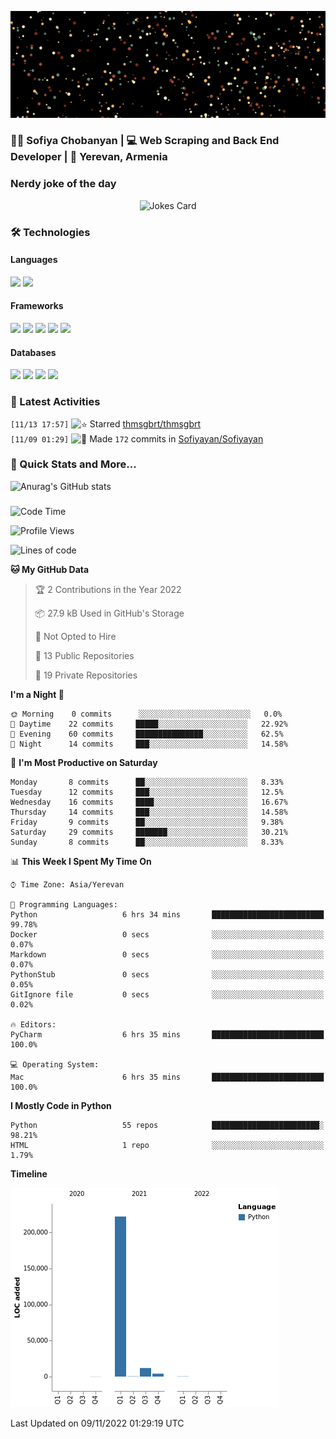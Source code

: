 <p align="center">
  <img src="images/github.gif" alt="Hello, I am Sofiya" />
</p>

<h3> 👩‍💻 Sofiya Chobanyan | 💻 Web Scraping and Back End Developer | 📍 Yerevan, Armenia </h3>


### Nerdy joke of the day

<p align="center">
<img src="https://readme-jokes.vercel.app/api?theme=tokyonight" alt="Jokes Card" />
</p>

### 🛠️ Technologies

#### Languages

<code><img height="30" src="https://img.shields.io/badge/python-3670A0?style=for-the-badge&logo=python&logoColor=ffdd54"></code>
<code><img height="30" src="https://img.shields.io/badge/c++-%2300599C.svg?style=for-the-badge&logo=c%2B%2B&logoColor=white"></code>

#### Frameworks

<code><img height="30" src="https://img.shields.io/badge/django-%23092E20.svg?style=for-the-badge&logo=django&logoColor=white"></code>
<code><img height="30" src="https://img.shields.io/badge/DJANGO-REST-ff1709?style=for-the-badge&logo=django&logoColor=white&color=ff1709&labelColor=gray"></code>
<code><img height="30" src="https://img.shields.io/badge/flask-%23000.svg?style=for-the-badge&logo=flask&logoColor=white"></code>
<code><img height="30" src="https://img.shields.io/badge/-Selenium-brightgreen"></code>
<code><img height="30" src="https://img.shields.io/badge/-Scrapy-green"></code>

#### Databases

<code><img height="30" src="https://img.shields.io/badge/postgres-%23316192.svg?style=for-the-badge&logo=postgresql&logoColor=white"></code>
<code><img height="30" src="https://img.shields.io/badge/sqlite-%2307405e.svg?style=for-the-badge&logo=sqlite&logoColor=white"></code>
<code><img height="30" src="https://img.shields.io/badge/MongoDB-%234ea94b.svg?style=for-the-badge&logo=mongodb&logoColor=white"></code>
<code><img height="30" src="https://img.shields.io/badge/redis-%23DD0031.svg?style=for-the-badge&logo=redis&logoColor=white"></code>


### 💫 Latest Activities

<!--START_SECTION:activity-->
`[11/13 17:57]` <img alt="⭐" src="https://github.com/cheesits456/github-activity-readme/raw/master/icons/star.png" align="top" height="18"> Starred [thmsgbrt/thmsgbrt](https://github.com/thmsgbrt/thmsgbrt)  
`[11/09 01:29]` <img alt="📝" src="https://github.com/cheesits456/github-activity-readme/raw/master/icons/commit.png" align="top" height="18"> Made `172` commits in [Sofiyayan/Sofiyayan](https://github.com/Sofiyayan/Sofiyayan)  

</details>
<!--END_SECTION:activity-->


### 🚀 Quick Stats and More...

![Anurag's GitHub stats](https://github-readme-stats.vercel.app/api?username=Sofiyayan&show_icons=true&theme=tokyonight)


### 
<!--START_SECTION:waka-->
![Code Time](http://img.shields.io/badge/Code%20Time-375%20hrs%2058%20mins-blue)

![Profile Views](http://img.shields.io/badge/Profile%20Views-1-blue)

![Lines of code](https://img.shields.io/badge/From%20Hello%20World%20I%27ve%20Written-238%20Thousand%20lines%20of%20code-blue)

**🐱 My GitHub Data** 

> 🏆 2 Contributions in the Year 2022
 > 
> 📦 27.9 kB Used in GitHub's Storage 
 > 
> 🚫 Not Opted to Hire
 > 
> 📜 13 Public Repositories 
 > 
> 🔑 19 Private Repositories  
 > 
**I'm a Night 🦉** 

```text
🌞 Morning    0 commits      ░░░░░░░░░░░░░░░░░░░░░░░░░   0.0% 
🌆 Daytime    22 commits     █████░░░░░░░░░░░░░░░░░░░░   22.92% 
🌃 Evening    60 commits     ███████████████░░░░░░░░░░   62.5% 
🌙 Night      14 commits     ███░░░░░░░░░░░░░░░░░░░░░░   14.58%

```
📅 **I'm Most Productive on Saturday** 

```text
Monday       8 commits      ██░░░░░░░░░░░░░░░░░░░░░░░   8.33% 
Tuesday      12 commits     ███░░░░░░░░░░░░░░░░░░░░░░   12.5% 
Wednesday    16 commits     ████░░░░░░░░░░░░░░░░░░░░░   16.67% 
Thursday     14 commits     ███░░░░░░░░░░░░░░░░░░░░░░   14.58% 
Friday       9 commits      ██░░░░░░░░░░░░░░░░░░░░░░░   9.38% 
Saturday     29 commits     ███████░░░░░░░░░░░░░░░░░░   30.21% 
Sunday       8 commits      ██░░░░░░░░░░░░░░░░░░░░░░░   8.33%

```


📊 **This Week I Spent My Time On** 

```text
⌚︎ Time Zone: Asia/Yerevan

💬 Programming Languages: 
Python                   6 hrs 34 mins       █████████████████████████   99.78% 
Docker                   0 secs              ░░░░░░░░░░░░░░░░░░░░░░░░░   0.07% 
Markdown                 0 secs              ░░░░░░░░░░░░░░░░░░░░░░░░░   0.07% 
PythonStub               0 secs              ░░░░░░░░░░░░░░░░░░░░░░░░░   0.05% 
GitIgnore file           0 secs              ░░░░░░░░░░░░░░░░░░░░░░░░░   0.02%

🔥 Editors: 
PyCharm                  6 hrs 35 mins       █████████████████████████   100.0%

💻 Operating System: 
Mac                      6 hrs 35 mins       █████████████████████████   100.0%

```

**I Mostly Code in Python** 

```text
Python                   55 repos            ████████████████████████░   98.21% 
HTML                     1 repo              ░░░░░░░░░░░░░░░░░░░░░░░░░   1.79%

```


**Timeline**

![Chart not found](https://raw.githubusercontent.com/Sofiyayan/Sofiyayan/master/charts/bar_graph.png) 


 Last Updated on 09/11/2022 01:29:19 UTC
<!--END_SECTION:waka-->


<!--
**Sofiyayan/Sofiyayan** is a ✨ _special_ ✨ repository because its `README.md` (this file) appears on your GitHub profile.

Here are some ideas to get you started:

- 🔭 I’m currently working on ...
- 🌱 I’m currently learning ...
- 👯 I’m looking to collaborate on ...
- 🤔 I’m looking for help with ...
- 💬 Ask me about ...
- 📫 How to reach me: ...
- 😄 Pronouns: ...
- ⚡ Fun fact: ...
-->
